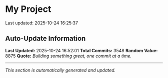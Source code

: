 # My Project


Last updated: 2025-10-24 16:25:37



































































































































































































































































































































































































































































































































































































































































































































































































































































































































































































































































































































































































































































































































































































































































































































































































































































































































































































































































































































































































































































































































































































































































































































































































































































































































































































































































































































































































































































































































































































































































































































































































































































































































































































































































































































































































































































































































































































































































































































































































































































































## Auto-Update Information

**Last Updated:** 2025-10-24 16:52:01
**Total Commits:** 3548
**Random Value:** 8875
**Quote:** _Building something great, one commit at a time._

---
_This section is automatically generated and updated._